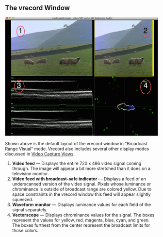 ## The vrecord Window

![Alt text](../vrecord_broadcast_range_visual_2016-11-22.jpg "Vrecord in Broadcast Range Visual Mode")

Shown above is the default layout of the vrecord window in "Broadcast Range Visual" mode. Vrecord also includes several other display modes discussed in [Video Capture Views](settings.md#video-capture-views).

1. **Video feed** — Displays the entire 720 x 486 video signal coming through. The image will appear a bit more stretched than it does on a television monitor. 
1. **Video feed with broadcast-safe indicator** — Displays a feed of an underscanned version of the video signal. Pixels whose luminance or chrominance is outside of broadcast range are colored yellow. Due to space constraints in the vrecord window this feed will appear slightly squeezed.  
1. **Waveform monitor** — Displays luminance values for each field of the signal separately.
1. **Vectorscope** — Displays chrominance values for the signal. The boxes represent the values for yellow, red, magenta, blue, cyan, and green. The boxes furthest from the center represent the broadcast limits for those colors. 
